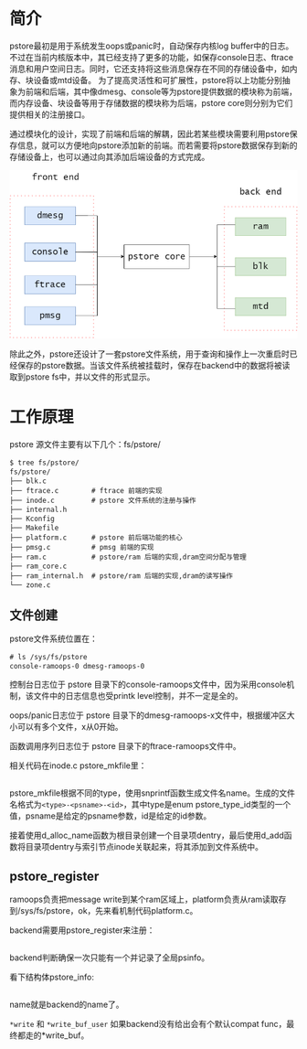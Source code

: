 
# 简介

pstore最初是用于系统发生oops或panic时，自动保存内核log buffer中的日志。不过在当前内核版本中，其已经支持了更多的功能，如保存console日志、ftrace消息和用户空间日志。同时，它还支持将这些消息保存在不同的存储设备中，如内存、块设备或mtd设备。 为了提高灵活性和可扩展性，pstore将以上功能分别抽象为前端和后端，其中像dmesg、console等为pstore提供数据的模块称为前端，而内存设备、块设备等用于存储数据的模块称为后端，pstore core则分别为它们提供相关的注册接口。

通过模块化的设计，实现了前端和后端的解耦，因此若某些模块需要利用pstore保存信息，就可以方便地向pstore添加新的前端。而若需要将pstore数据保存到新的存储设备上，也可以通过向其添加后端设备的方式完成。

<div align='center'>
<img src="./images/2025-04-28-11-12-59.png"/>
</div>

除此之外，pstore还设计了一套pstore文件系统，用于查询和操作上一次重启时已经保存的pstore数据。当该文件系统被挂载时，保存在backend中的数据将被读取到pstore fs中，并以文件的形式显示。

# 工作原理

pstore 源文件主要有以下几个：fs/pstore/

```
$ tree fs/pstore/
fs/pstore/
├── blk.c
├── ftrace.c        # ftrace 前端的实现
├── inode.c         # pstore 文件系统的注册与操作
├── internal.h
├── Kconfig
├── Makefile
├── platform.c      # pstore 前后端功能的核心
├── pmsg.c          # pmsg 前端的实现
├── ram.c           # pstore/ram 后端的实现,dram空间分配与管理
├── ram_core.c
├── ram_internal.h  # pstore/ram 后端的实现,dram的读写操作
└── zone.c
```

## 文件创建

pstore文件系统位置在：

```
# ls /sys/fs/pstore
console-ramoops-0 dmesg-ramoops-0
```

控制台日志位于 pstore 目录下的console-ramoops文件中，因为采用console机制，该文件中的日志信息也受printk level控制，并不一定是全的。

oops/panic日志位于 pstore 目录下的dmesg-ramoops-x文件中，根据缓冲区大小可以有多个文件，x从0开始。

函数调用序列日志位于 pstore 目录下的ftrace-ramoops文件中。

相关代码在inode.c pstore_mkfile里：

```cpp

```

pstore_mkfile根据不同的type，使用snprintf函数生成文件名name。生成的文件名格式为`<type>-<psname>-<id>`，其中type是enum pstore_type_id类型的一个值，psname是给定的psname参数，id是给定的id参数。

接着使用d_alloc_name函数为根目录创建一个目录项dentry，最后使用d_add函数将目录项dentry与索引节点inode关联起来，将其添加到文件系统中。

## pstore_register

ramoops负责把message write到某个ram区域上，platform负责从ram读取存到/sys/fs/pstore，ok，先来看机制代码platform.c。

backend需要用pstore_register来注册：

```cpp

```

backend判断确保一次只能有一个并记录了全局psinfo。

看下结构体pstore_info:

```cpp

```

name就是backend的name了。

`*write` 和 `*write_buf_user` 如果backend没有给出会有个默认compat func，最终都走的*write_buf。


